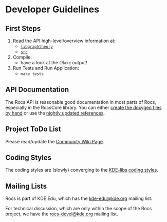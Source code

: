 # Developer Guidelines

## First Steps

1. Read the API high-level/overview information at:
   - [`libgraphtheory`](libgraphtheory)
   - [`src`](src)
2. Compile:
   - have a look at the `CMake` output!
3. Run Tests and Run Application:
   - `make tests`

## API Documentation

The Rocs API is reasonable good documentation in most parts of Rocs,
especially in the RocsCore library. You can either
[create the doxygen files by hand](https://techbase.kde.org/Development/Tools/apidox)
or use the [nightly updated references](https://api.kde.org//4.x-api/kdeedu-apidocs/rocs/html/index.html).

## Project ToDo List

Please read/update the
[Community Wiki Page](https://community.kde.org/KDEEdu/Rocs/Todo).

## Coding Styles

The coding styles are (slowly) converging to the
[KDE-libs coding styles](https://community.kde.org/Policies/Kdelibs_Coding_Style).

## Mailing Lists

Rocs is part of KDE Edu, which has the 
[kde-edu@kde.org](mailto:kde-edu@kde.org) mailing list.

For technical discussion, which are only within the scope of the Rocs project,
we have the [rocs-devel@kde.org](mailto:rocs-devel@kde.org) mailing list.
